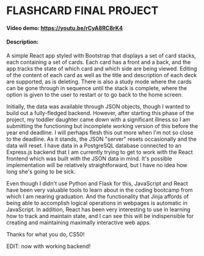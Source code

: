 # FLASHCARD FINAL PROJECT

#### Video demo: https://youtu.be/rCyA8RC8rK4

#### Description: 

A simple React app styled with Bootstrap that displays a set of card stacks, each containing a set of cards. Each card has a front and a back, and the app tracks the state of which card and which side are being viewed. Editing of the content of each card as well as the title and description of each deck are supported, as is deleting. There is also a study mode where the cards can be gone through in sequence until the stack is complete, where the option is given to the user to restart or to go back to the home screen.

Initially, the data was available through JSON objects, though I wanted to build out a fully-fledged backend. However, after starting this phase of the project, my toddler daughter came down with a significant illness so I am submitting the functioning but incomplete working version of this before the year end deadline. I will perhaps flesh this out more when I'm not so close to the deadline. As it stands, the JSON "server" resets occasionally and the data will reset. I have data in a PostgreSQL database connected to an Express.js backend that I am currently trying to get to work with the React frontend which was built with the JSON data in mind. It's possible implementation will be relatively straightforward, but I have no idea how long she's going to be sick.

Even though I didn't use Python and Flask for this, JavaScript and React have been very valuable tools to learn about in the coding bootcamp from which I am nearing graduation. And the functionality that Jinja affords of being able to accomplish logical operations in webpages is automatic in JavaScript. In addition, React has been very interesting to use in learning how to track and maintain state, and I can see this will be indispensible for creating and maintaining maximally interactive web apps.

Thanks for what you do, CS50!

EDIT: now with working backend!